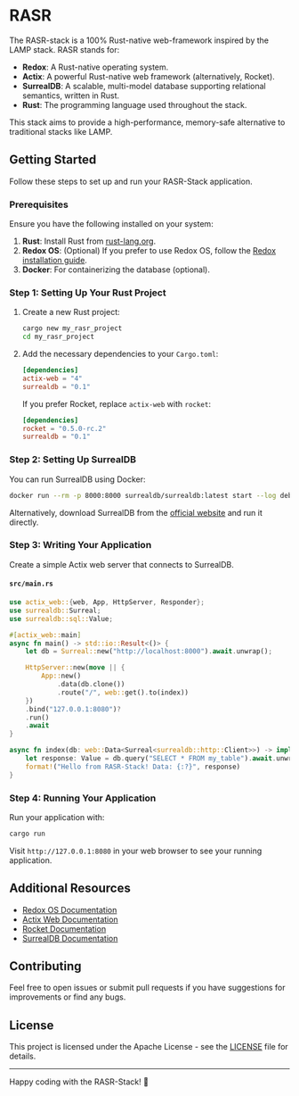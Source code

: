 # RASR
The RASR-stack is a 100% Rust-native web-framework inspired by the LAMP stack. RASR stands for:

- **Redox**: A Rust-native operating system.
- **Actix**: A powerful Rust-native web framework (alternatively, Rocket).
- **SurrealDB**: A scalable, multi-model database supporting relational semantics, written in Rust.
- **Rust**: The programming language used throughout the stack.

This stack aims to provide a high-performance, memory-safe alternative to traditional stacks like LAMP.

## Getting Started

Follow these steps to set up and run your RASR-Stack application.

### Prerequisites

Ensure you have the following installed on your system:

1. **Rust**: Install Rust from [rust-lang.org](https://www.rust-lang.org/).
2. **Redox OS**: (Optional) If you prefer to use Redox OS, follow the [Redox installation guide](https://doc.redox-os.org/book/ch01-01-installation.html).
3. **Docker**: For containerizing the database (optional).

### Step 1: Setting Up Your Rust Project

1. Create a new Rust project:
    ```bash
    cargo new my_rasr_project
    cd my_rasr_project
    ```

2. Add the necessary dependencies to your `Cargo.toml`:
    ```toml
    [dependencies]
    actix-web = "4"
    surrealdb = "0.1"
    ```
   If you prefer Rocket, replace `actix-web` with `rocket`:
    ```toml
    [dependencies]
    rocket = "0.5.0-rc.2"
    surrealdb = "0.1"
    ```

### Step 2: Setting Up SurrealDB

You can run SurrealDB using Docker:

```bash
docker run --rm -p 8000:8000 surrealdb/surrealdb:latest start --log debug
```

Alternatively, download SurrealDB from the [official website](https://surrealdb.com/) and run it directly.

### Step 3: Writing Your Application

Create a simple Actix web server that connects to SurrealDB.

#### `src/main.rs`

```rust
use actix_web::{web, App, HttpServer, Responder};
use surrealdb::Surreal;
use surrealdb::sql::Value;

#[actix_web::main]
async fn main() -> std::io::Result<()> {
    let db = Surreal::new("http://localhost:8000").await.unwrap();

    HttpServer::new(move || {
        App::new()
            .data(db.clone())
            .route("/", web::get().to(index))
    })
    .bind("127.0.0.1:8080")?
    .run()
    .await
}

async fn index(db: web::Data<Surreal<surrealdb::http::Client>>) -> impl Responder {
    let response: Value = db.query("SELECT * FROM my_table").await.unwrap();
    format!("Hello from RASR-Stack! Data: {:?}", response)
}
```

### Step 4: Running Your Application

Run your application with:

```bash
cargo run
```

Visit `http://127.0.0.1:8080` in your web browser to see your running application.

## Additional Resources

- [Redox OS Documentation](https://doc.redox-os.org/)
- [Actix Web Documentation](https://actix.rs/docs/)
- [Rocket Documentation](https://rocket.rs/v0.5-rc/guide/)
- [SurrealDB Documentation](https://surrealdb.com/docs)

## Contributing

Feel free to open issues or submit pull requests if you have suggestions for improvements or find any bugs.

## License

This project is licensed under the Apache License - see the [LICENSE](LICENSE) file for details.

---

Happy coding with the RASR-Stack! 🚀
